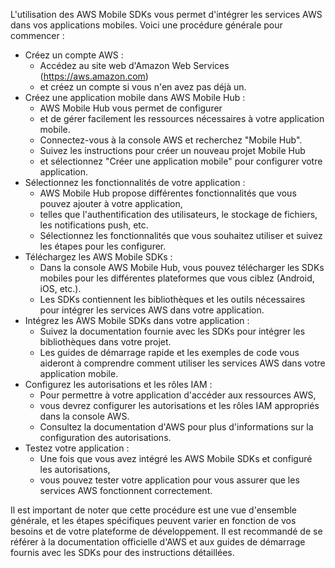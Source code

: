 L'utilisation des AWS Mobile SDKs vous permet d'intégrer les services AWS dans vos applications mobiles. 
Voici une procédure générale pour commencer :

- Créez un compte AWS :
  - Accédez au site web d'Amazon Web Services (https://aws.amazon.com)
  - et créez un compte si vous n'en avez pas déjà un.
- Créez une application mobile dans AWS Mobile Hub :
  - AWS Mobile Hub vous permet de configurer
  - et de gérer facilement les ressources nécessaires à votre application mobile.
  - Connectez-vous à la console AWS et recherchez "Mobile Hub".
  - Suivez les instructions pour créer un nouveau projet Mobile Hub
  - et sélectionnez "Créer une application mobile" pour configurer votre application.
- Sélectionnez les fonctionnalités de votre application :
  - AWS Mobile Hub propose différentes fonctionnalités que vous pouvez ajouter à votre application,
  - telles que l'authentification des utilisateurs, le stockage de fichiers, les notifications push, etc.
  - Sélectionnez les fonctionnalités que vous souhaitez utiliser et suivez les étapes pour les configurer.
- Téléchargez les AWS Mobile SDKs :
  - Dans la console AWS Mobile Hub, vous pouvez télécharger les SDKs mobiles pour les différentes plateformes que vous ciblez (Android, iOS, etc.).
  - Les SDKs contiennent les bibliothèques et les outils nécessaires pour intégrer les services AWS dans votre application.
- Intégrez les AWS Mobile SDKs dans votre application :
  - Suivez la documentation fournie avec les SDKs pour intégrer les bibliothèques dans votre projet.
  - Les guides de démarrage rapide et les exemples de code vous aideront à comprendre comment utiliser les services AWS dans votre application mobile.
- Configurez les autorisations et les rôles IAM :
  - Pour permettre à votre application d'accéder aux ressources AWS,
  - vous devrez configurer les autorisations et les rôles IAM appropriés dans la console AWS.
  - Consultez la documentation d'AWS pour plus d'informations sur la configuration des autorisations.
- Testez votre application :
  - Une fois que vous avez intégré les AWS Mobile SDKs et configuré les autorisations,
  - vous pouvez tester votre application pour vous assurer que les services AWS fonctionnent correctement.

Il est important de noter que cette procédure est une vue d'ensemble générale, et les étapes spécifiques peuvent varier en fonction de vos besoins 
et de votre plateforme de développement. Il est recommandé de se référer à la documentation officielle d'AWS et aux guides de démarrage fournis avec les SDKs pour des instructions détaillées.
